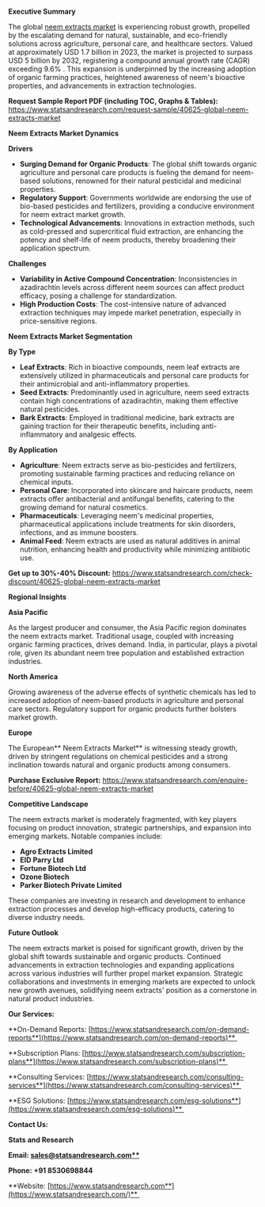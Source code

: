 ﻿**Executive Summary**

The global [neem extracts market](https://www.statsandresearch.com/report/40625-global-neem-extracts-market) is experiencing robust growth, propelled by the escalating demand for natural, sustainable, and eco-friendly solutions across agriculture, personal care, and healthcare sectors. Valued at approximately USD 1.7 billion in 2023, the market is projected to surpass USD 5 billion by 2032, registering a compound annual growth rate (CAGR) exceeding 9.6% . This expansion is underpinned by the increasing adoption of organic farming practices, heightened awareness of neem's bioactive properties, and advancements in extraction technologies. 

**Request Sample Report PDF (including TOC, Graphs & Tables):** <https://www.statsandresearch.com/request-sample/40625-global-neem-extracts-market> 

**Neem Extracts Market Dynamics**

**Drivers**

- **Surging Demand for Organic Products**: The global shift towards organic agriculture and personal care products is fueling the demand for neem-based solutions, renowned for their natural pesticidal and medicinal properties.
- **Regulatory Support**: Governments worldwide are endorsing the use of bio-based pesticides and fertilizers, providing a conducive environment for neem extract market growth.
- **Technological Advancements**: Innovations in extraction methods, such as cold-pressed and supercritical fluid extraction, are enhancing the potency and shelf-life of neem products, thereby broadening their application spectrum.

**Challenges**

- **Variability in Active Compound Concentration**: Inconsistencies in azadirachtin levels across different neem sources can affect product efficacy, posing a challenge for standardization. 
- **High Production Costs**: The cost-intensive nature of advanced extraction techniques may impede market penetration, especially in price-sensitive regions.

**Neem Extracts Market Segmentation**

**By Type**

- **Leaf Extracts**: Rich in bioactive compounds, neem leaf extracts are extensively utilized in pharmaceuticals and personal care products for their antimicrobial and anti-inflammatory properties. 
- **Seed Extracts**: Predominantly used in agriculture, neem seed extracts contain high concentrations of azadirachtin, making them effective natural pesticides. 
- **Bark Extracts**: Employed in traditional medicine, bark extracts are gaining traction for their therapeutic benefits, including anti-inflammatory and analgesic effects.

**By Application**

- **Agriculture**: Neem extracts serve as bio-pesticides and fertilizers, promoting sustainable farming practices and reducing reliance on chemical inputs. 
- **Personal Care**: Incorporated into skincare and haircare products, neem extracts offer antibacterial and antifungal benefits, catering to the growing demand for natural cosmetics.
- **Pharmaceuticals**: Leveraging neem's medicinal properties, pharmaceutical applications include treatments for skin disorders, infections, and as immune boosters.
- **Animal Feed**: Neem extracts are used as natural additives in animal nutrition, enhancing health and productivity while minimizing antibiotic use.

**Get up to 30%-40% Discount:** <https://www.statsandresearch.com/check-discount/40625-global-neem-extracts-market> 

**Regional Insights**

**Asia Pacific**

As the largest producer and consumer, the Asia Pacific region dominates the neem extracts market. Traditional usage, coupled with increasing organic farming practices, drives demand. India, in particular, plays a pivotal role, given its abundant neem tree population and established extraction industries. 

**North America**

Growing awareness of the adverse effects of synthetic chemicals has led to increased adoption of neem-based products in agriculture and personal care sectors. Regulatory support for organic products further bolsters market growth. 

**Europe**

The European** Neem Extracts Market** is witnessing steady growth, driven by stringent regulations on chemical pesticides and a strong inclination towards natural and organic products among consumers.

**Purchase Exclusive Report:** <https://www.statsandresearch.com/enquire-before/40625-global-neem-extracts-market> 

**Competitive Landscape**

The neem extracts market is moderately fragmented, with key players focusing on product innovation, strategic partnerships, and expansion into emerging markets. Notable companies include:

- **Agro Extracts Limited**
- **EID Parry Ltd**
- **Fortune Biotech Ltd**
- **Ozone Biotech**
- **Parker Biotech Private Limited**

These companies are investing in research and development to enhance extraction processes and develop high-efficacy products, catering to diverse industry needs.

**Future Outlook**

The neem extracts market is poised for significant growth, driven by the global shift towards sustainable and organic products. Continued advancements in extraction technologies and expanding applications across various industries will further propel market expansion. Strategic collaborations and investments in emerging markets are expected to unlock new growth avenues, solidifying neem extracts' position as a cornerstone in natural product industries.

**Our Services:** 

**On-Demand Reports: [https://www.statsandresearch.com/on-demand-reports**](https://www.statsandresearch.com/on-demand-reports)** 

**Subscription Plans: [https://www.statsandresearch.com/subscription-plans**](https://www.statsandresearch.com/subscription-plans)** 

**Consulting Services: [https://www.statsandresearch.com/consulting-services**](https://www.statsandresearch.com/consulting-services)** 

**ESG Solutions: [https://www.statsandresearch.com/esg-solutions**](https://www.statsandresearch.com/esg-solutions)** 

**Contact Us:** 

**Stats and Research** 

**Email: [sales@statsandresearch.com**](mailto:sales@statsandresearch.com)** 

**Phone: +91 8530698844** 

**Website: [https://www.statsandresearch.com**](https://www.statsandresearch.com/)** 



